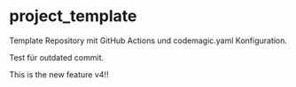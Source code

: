 # project_template

Template Repository mit GitHub Actions und codemagic.yaml Konfiguration.

Test für outdated commit.

This is the new feature v4!!

